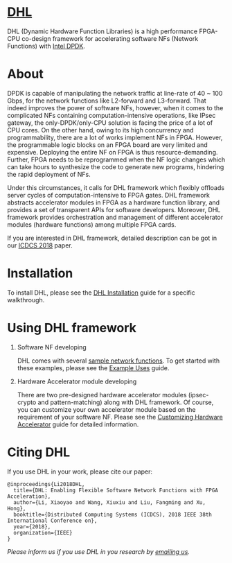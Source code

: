 # [DHL][dhl]

DHL (Dynamic Hardware Function Libraries) is a high performance FPGA-CPU co-design framework for accelerating software NFs (Network Functions) with [Intel DPDK][dpdk]. 

# About

DPDK is capable of manipulating the network traffic at line-rate of 40 ~ 100 Gbps, for the network functions like L2-forward and L3-forward. 
That indeed improves the power of software NFs, however, when it comes to the complicated NFs containing computation-intensive operations, like IPsec gateway, the only-DPDK/only-CPU solution is facing the price of a lot of CPU cores. 
On the other hand, owing to its high concurrency and programmability, there are a lot of works implement NFs in FPGA. However, the programmable logic blocks on an FPGA board are very limited and expensive. Deploying the entire NF on FPGA is thus resource-demanding. Further, FPGA needs to be reprogrammed when the NF logic changes which can take hours to synthesize the code to generate new programs, hindering the rapid deployment of NFs. 

Under this circumstances, it calls for DHL framework which flexibly offloads server cycles of computation-intensive to FPGA gates. DHL framework abstracts accelerator modules in FPGA as a hardware function library, and provides a set of transparent APIs for software developers. 
Moreover, DHL framework provides orchestration and management of different accelerator modules (hardware functions) among multiple FPGA cards.

If you are interested in DHL framework, detailed description can be got in our [ICDCS 2018][icdcs2018] paper.

# Installation
To install DHL, please see the [DHL Installation][install] guide for a specific walkthrough.

# Using DHL framework
1. Software NF developing

	DHL comes with several [sample network functions][examples]. 
	To get started with these examples, please see the [Example Uses][examples_doc] guide.
	
2. Hardware Accelerator module developing

	There are two pre-designed hardware accelerator modules (ipsec-crypto and pattern-matching) along with DHL framework. 
	Of course, you can customize your own accelerator module based on the requirement of your software NF. 
	Please see the [Customizing Hardware Accelerator][customizing_hw_acc] guide for detailed information.

# Citing DHL
If you use DHL in your work, please cite our paper:
```
@inproceedings{Li2018DHL,
  title={DHL: Enabling Flexible Software Network Functions with FPGA Acceleration},
  author={Li, Xiaoyao and Wang, Xiuxiu and Liu, Fangming and Xu, Hong},
  booktitle={Distributed Computing Systems (ICDCS), 2018 IEEE 38th International Conference on},
  year={2018},
  organization={IEEE}
}
```

_Please inform us if you use DHL in you research by [emailing us](mailto:fmliu@hust.edu.cn)._

[dhl]: http://opencloudnext.github.io/
[dpdk]: http://dpdk.org/
[icdcs2018]: http://grid.hust.edu.cn/fmliu/icdcs18-DHL-FPGA-FangmingLiu.pdf
[install]: docs/Install.md
[examples]: examples/
[examples_doc]: docs/Examples.md
[customizing_hw_acc]: docs/Customizing_hardware_accelerator.md